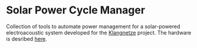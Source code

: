 # Solar Power Cycle Manager

Collection of tools to automate power management for a solar-powered electroacoustic system developed for the [Klangnetze](https://klangnetze.mur.at/en/) project. 
The hardware is desribed [here](https://www.instructables.com/A-Solar-powered-Embedded-System-for-Ecological-Aud/).

